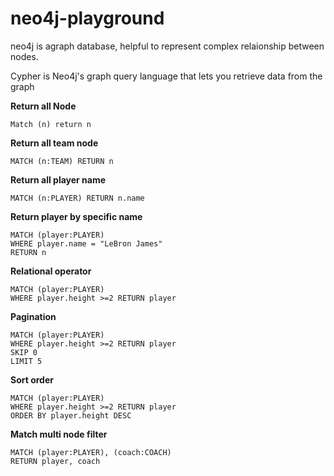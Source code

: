 # neo4j-playground

neo4j is agraph database, helpful to represent complex relaionship between nodes.

Cypher is Neo4j's graph query language that lets you retrieve data from the graph

**Return all Node**

```
Match (n) return n
```

**Return all team node**

```
MATCH (n:TEAM) RETURN n
```

**Return all player name**

```
MATCH (n:PLAYER) RETURN n.name

```

**Return player by specific name**

```
MATCH (player:PLAYER)
WHERE player.name = "LeBron James"
RETURN n
```

**Relational operator**

```
MATCH (player:PLAYER)
WHERE player.height >=2 RETURN player
```

**Pagination**

```
MATCH (player:PLAYER)
WHERE player.height >=2 RETURN player
SKIP 0
LIMIT 5
```

**Sort order**

```
MATCH (player:PLAYER)
WHERE player.height >=2 RETURN player
ORDER BY player.height DESC
```

**Match multi node filter**

```
MATCH (player:PLAYER), (coach:COACH)
RETURN player, coach
```
